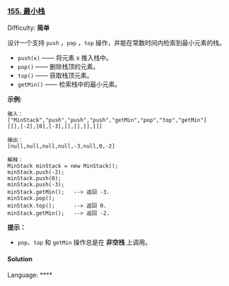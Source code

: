 ### [155\. 最小栈](https://leetcode-cn.com/problems/min-stack/)

Difficulty: **简单**


设计一个支持 `push` ，`pop` ，`top` 操作，并能在常数时间内检索到最小元素的栈。

*   `push(x)` —— 将元素 x 推入栈中。
*   `pop()` —— 删除栈顶的元素。
*   `top()` —— 获取栈顶元素。
*   `getMin()` —— 检索栈中的最小元素。

**示例:**

```
输入：
["MinStack","push","push","push","getMin","pop","top","getMin"]
[[],[-2],[0],[-3],[],[],[],[]]

输出：
[null,null,null,null,-3,null,0,-2]

解释：
MinStack minStack = new MinStack();
minStack.push(-2);
minStack.push(0);
minStack.push(-3);
minStack.getMin();   --> 返回 -3.
minStack.pop();
minStack.top();      --> 返回 0.
minStack.getMin();   --> 返回 -2.
```

**提示：**

*   `pop`、`top` 和 `getMin` 操作总是在 **非空栈** 上调用。


#### Solution

Language: ****

```
​
```